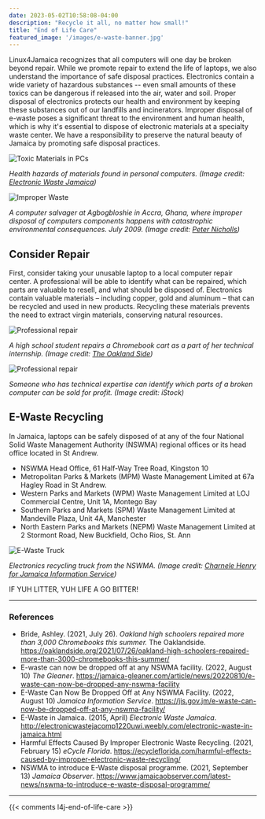 ```yaml
---
date: 2023-05-02T10:58:08-04:00
description: "Recycle it all, no matter how small!"
title: "End of Life Care"
featured_image: '/images/e-waste-banner.jpg'
---
```


Linux4Jamaica recognizes that all computers will one day be broken beyond repair. While we promote repair to extend the life of laptops, we also understand the importance of safe disposal practices. Electronics contain a wide variety of hazardous substances -- even small amounts of these toxics can be dangerous if released into the air, water and soil. Proper disposal of electronics protects our health and environment by keeping these substances out of our landfills and incinerators. Improper disposal of e-waste poses a significant threat to the environment and human health, which is why it's essential to dispose of electronic materials at a specialty waste center. We have a responsibility to preserve the natural beauty of Jamaica by promoting safe disposal practices. 

![Toxic Materials in PCs](/images/dangers-pc.png)

*Health hazards of materials found in personal computers. (Image credit: [Electronic Waste Jamaica](http://electronicwastejacomp1220uwi.weebly.com/electronic-waste-in-jamaica.html))*

![Improper Waste](/images/improper-waste.png)

*A computer salvager at Agbogbloshie in Accra, Ghana, where improper disposal of computers components happens with catastrophic environmental consequences. July 2009. (Image credit: [Peter Nicholls](http://www.peter-nicholls.com/ghana-e-waste/))*

## Consider Repair

First, consider taking your unusable laptop to a local computer repair center. A professional will be able to identify what can be repaired, which parts are valuable to resell, and what should be disposed of. Electronics contain valuable materials – including copper, gold and aluminum – that can be recycled and used in new products. Recycling these materials prevents the need to extract virgin materials, conserving natural resources.

![Professional repair](/images/yarelin.png)

*A high school student repairs a Chromebook cart as a part of her technical internship. (Image credit: [The Oakland Side](https://oaklandside.org/2021/07/26/oakland-high-schoolers-repaired-more-than-3000-chromebooks-this-summer/))*

![Professional repair](/images/stock-image-repair.jpg)

*Someone who has technical expertise can identify which parts of a broken computer can be sold for profit. (Image credit: iStock)*

## E-Waste Recycling

In Jamaica, laptops can be safely disposed of at any of the four National Solid Waste Management Authority (NSWMA) regional offices or its head office located in St Andrew.

- NSWMA Head Office, 61 Half-Way Tree Road, Kingston 10
- Metropolitan Parks & Markets (MPM) Waste Management Limited at 67a Hagley Road in St Andrew.
- Western Parks and Markets (WPM) Waste Management Limited at LOJ Commercial Centre, Unit 1A, Montego Bay
- Southern Parks and Markets (SPM) Waste Management Limited at Mandeville Plaza, Unit 4A, Manchester
- North Eastern Parks and Markets (NEPM) Waste Management Limited at 2 Stormont Road, New Buckfield, Ocho Rios, St. Ann

![E-Waste Truck](/images/e-waste-truck.jpeg)

*Electronics recycling truck from the NSWMA. (Image credit: [Charnele Henry for Jamaica Information Service](https://jis.gov.jm/e-waste-can-now-be-dropped-off-at-any-nswma-facility/))*


IF YUH LITTER, YUH LIFE A GO BITTER!

---

### References

- Bride, Ashley. (2021, July 26). *Oakland high schoolers repaired more than 3,000 Chromebooks this summer.* The Oaklandside. https://oaklandside.org/2021/07/26/oakland-high-schoolers-repaired-more-than-3000-chromebooks-this-summer/
- E-waste can now be dropped off at any NSWMA facility. (2022, August 10) *The Gleaner*. https://jamaica-gleaner.com/article/news/20220810/e-waste-can-now-be-dropped-any-nswma-facility
- E-Waste Can Now Be Dropped Off at Any NSWMA Facility. (2022, August 10) *Jamaica Information Service*. https://jis.gov.jm/e-waste-can-now-be-dropped-off-at-any-nswma-facility/
- E-Waste in Jamaica. (2015, April) *Electronic Waste Jamaica*. http://electronicwastejacomp1220uwi.weebly.com/electronic-waste-in-jamaica.html
- Harmful Effects Caused By Improper Electronic Waste Recycling. (2021, February 15) *eCycle Florida*. https://ecycleflorida.com/harmful-effects-caused-by-improper-electronic-waste-recycling/
-  NSWMA to introduce E-Waste disposal programme. (2021, September 13) *Jamaica Observer*. https://www.jamaicaobserver.com/latest-news/nswma-to-introduce-e-waste-disposal-programme/

---

{{< comments l4j-end-of-life-care >}}